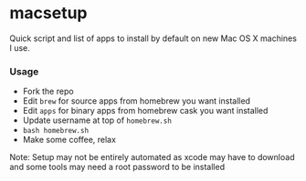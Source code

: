 macsetup
=========

Quick script and list of apps to install by default on new Mac OS X machines I use.


### Usage
* Fork the repo
* Edit `brew` for source apps from homebrew you want installed
* Edit `apps` for binary apps from homebrew cask you want installed
* Update username at top of `homebrew.sh`
* `bash homebrew.sh`
* Make some coffee, relax

Note: Setup may not be entirely automated as xcode may have to download and some tools may need a root password to be installed 
